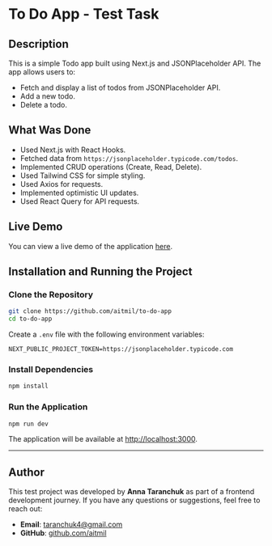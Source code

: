 # To Do App - Test Task

## Description

This is a simple Todo app built using Next.js and JSONPlaceholder API. The app allows users to:

- Fetch and display a list of todos from JSONPlaceholder API.
- Add a new todo.
- Delete a todo.

## What Was Done

- Used Next.js with React Hooks.
- Fetched data from `https://jsonplaceholder.typicode.com/todos`.
- Implemented CRUD operations (Create, Read, Delete).
- Used Tailwind CSS for simple styling.
- Used Axios for requests.
- Implemented optimistic UI updates.
- Used React Query for API requests.

## Live Demo

You can view a live demo of the application [here](https://to-do-app-three-swart.vercel.app/).

## Installation and Running the Project

### Clone the Repository

```bash
git clone https://github.com/aitmil/to-do-app
cd to-do-app
```

Create a `.env` file with the following environment variables:

```env
NEXT_PUBLIC_PROJECT_TOKEN=https://jsonplaceholder.typicode.com
```

### Install Dependencies

```bash
npm install
```

### Run the Application

```bash
npm run dev
```

The application will be available at [http://localhost:3000](http://localhost:3000).

---

## Author

This test project was developed by **Anna Taranchuk** as part of a frontend development journey.
If you have any questions or suggestions, feel free to reach out:

- **Email**: [taranchuk4@gmail.com](mailto:taranchuk4@gmail.com)
- **GitHub**: [github.com/aitmil](https://github.com/aitmil)
